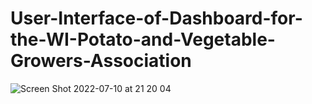 # User-Interface-of-Dashboard-for-the-WI-Potato-and-Vegetable-Growers-Association
![Screen Shot 2022-07-10 at 21 20 04](https://user-images.githubusercontent.com/63991329/178177014-956df875-b987-40c7-9e55-39c1818fad14.png)
